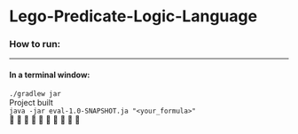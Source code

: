 # Lego-Predicate-Logic-Language

### How to run:

---
#### In a terminal window:   
`./gradlew jar`    
Project built    
`java -jar eval-1.0-SNAPSHOT.ja "<your_formula>"`  
 :rocket: :rocket: :rocket: :rocket: :rocket: :rocket: :rocket: :rocket: :rocket: :rocket:
